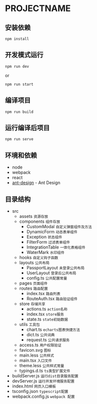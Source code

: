 # PROJECTNAME

## 安装依赖

```
npm install
```

## 开发模式运行

```
npm run dev
```
or
```
npm run start
```

## 编译项目

```
npm run build
```

## 运行编译后项目

```
npm run serve
```

## 环境和依赖
- node
- webpack
- react
- [ant-design](https://ant.design/components/overview-cn) - Ant Design

## 目录结构
- src
  - assets `资源存放`
  - components `组件存放`
    - CustomModal `自定义弹窗组件及方法`  
    - DynamicForm `动态表单组件`  
    - Exception `状态组件`
    - FilterForm `过滤表单组件`
    - IntegrationTable `一体化表格组件`
    - WaterMark `水印组件`
  - hooks `自定义钩子函数`
  - layouts `公共布局`
    - PassportLayout `未登录公共布局`
    - UserLayout `登录后公共布局`
    - config.ts `公共配置常量`
  - pages `页面组件`
  - routes `路由配置`
    - index.tsx `路由列表`
    - RouteAuth.tsx `路由验证组件`
  - store `存储共享`
    - actions.ts `action名称`
    - index.tsx `store服务`
    - state.ts `state初始数据`
  - utils `工具包`
    - chart.ts `echarts图表快捷方法`
    - dict.ts `公共词典`
    - request.ts `公共请求服务`
  - access.ts `用户权限验证`
  - favicon.svg `图标`
  - main.less `公共样式`
  - main.tsx `入口文件`
  - theme.less `公共样式常量`
  - typings.d.ts `ts类型扩展文件`
- buildServer.js `运行dist目录服务配置`  
- devServer.js `运行开发环境服务配置`
- index.html `网页入口模板`
- tsconfig.json `typescript配置` 
- webpack.config.js `webpack 配置`  
